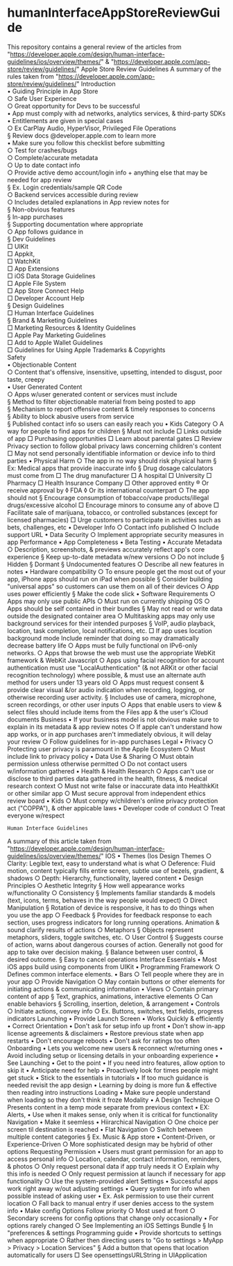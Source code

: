 # humanInterfaceAppStoreReviewGuide


This repository contains a general review of the articles from "https://developer.apple.com/design/human-interface-guidelines/ios/overview/themes/" &amp; "https://developer.apple.com/app-store/review/guidelines/"
Apple Store Review Guidelines
A summary of the rules taken from "https://developer.apple.com/app-store/review/guidelines/"
Introduction <br>
	• Guiding Principle in App Store <br>
		○ Safe User Experience <br>
		○ Great opportunity for Devs to be successful<br>
	• App must comply with ad networks, analytics services, & third-party SDKs<br>
	• Entitlements are given in special cases<br>
		○ Ex CarPlay Audio, HyperVisor, Privileged File Operations<br>
			§ Review docs @developer.apple.com to learn more<br>
	• Make sure you follow this checklist before submitting<br>
		○ Test for crashes/bugs<br>
		○ Complete/accurate metadata<br>
		○ Up to date contact info<br>
		○ Provide active demo account/login info + anything else that may be needed for app review<br>
			§ Ex. Login credentials/sample QR Code<br>
		○ Backend services accessible during review<br>
		○ Includes detailed explanations in App review notes for<br>
			§ Non-obvious features<br>
			§ In-app purchases<br>
			§ Supporting documentation where appropriate<br>
		○ App follows guidance in <br>
			§ Dev Guidelines<br>
				□ UIKit<br>
				□  Appkit,<br>
				□ WatchKit<br>
				□  App Extensions <br>
				□ iOS Data Storage Guidelines<br>
				□ Apple File System<br>
				□ App Store Connect Help<br>
				□ Developer Account Help<br>
			§ Design Guidelines<br>
				□ Human Interface Guidelines<br>
			§ Brand & Marketing Guidelines<br>
				□ Marketing Resources & Identity Guidelines<br>
				□ Apple Pay Marketing Guidelines<br>
				□ Add to Apple Wallet Guidelines<br>
				□ Guidelines for Using Apple Trademarks & Copyrights<br>
Safety<br>
	• Objectionable Content<br>
		○ Content that's offensive, insensitive, upsetting, intended to disgust, poor taste, creepy<br>
	• User Generated Content<br>
		○ Apps w/user generated content or services must include<br>
			§ Method to filter objectionable material from being posted to app<br>
			§ Mechanism to report offensive content & timely responses to concerns<br>
			§ Ability to block abusive users from service<br>
			§ Published contact info so users can easily reach you
	• Kids Category
		○ A way for people to find apps for children
			§ Must not include
				□ Links outside of app
				□ Purchasing opportunities
				□ Learn about parental gates
				□ Review Privacy section to follow global privacy laws concerning children's content
				□ May not send personally identifiable information or device info to third parties
	• Physical Harm
		○ The app in no way should risk physical harm
			§ Ex: Medical apps that provide inaccurate info
			§ Drug dosage calculators must come from
				□ The drug manufacturer
				□ A hospital
				□ University
				□ Pharmacy
				□ Health Insurance Company
				□ Other approved entity
					® Or receive approval by
						◊ FDA
						◊ Or its international counterpart
		○ The app should not
			§ Encourage consumption of tobacco/vape products/illegal drugs/excessive alcohol
				□ Encourage minors to consume any of above
				□ Facilitate sale of marijuana, tobacco, or controlled substances (except for licensed pharmacies)
				□ Urge customers to participate in activities such as bets, challenges, etc
	• Developer Info
		○ Contact info published
		○ Include support URL
	• Data Security
		○ Implement appropriate security measures in app 
Performance
	• App Completeness
	• Beta Testing
	• Accurate Metadata
		○ Description, screenshots, & previews accurately reflect app's core experience 
			§ Keep up-to-date metadata w/new versions
		○ Do not include
			§ Hidden
			§ Dormant
			§ Undocumented features
		○ Describe all new features in notes
	• Hardware compatibility
		○ To ensure people get the most out of your app, iPhone apps should run on iPad when possible
			§ Consider building "universal apps" so customers can use them on all of their devices
		○ App uses power efficiently
			§ Make the code slick
	• Software Requirements
		○ Apps may only use public APIs
		○ Must run on currently shipping OS
		○ Apps should be self contained in their bundles
			§ May not read or write data outside the designated container area
		○ Multitasking apps may only use background services for their intended purposes
			§ VoIP, audio playback, location, task completion, local notifications, etc. 
				□ If app uses location background mode Include reminder that doing so may dramatically decrease battery life
		○ Apps must be fully functional on IPv6-only networks. 
		○ Apps that browse the web must use the appropriate WebKit framework & WebKit Javascript
		○ Apps using facial recognition for account authentication must use "LocalAuthentication" (& not ARKit or other facial recognition technology) where possible, & must use an alternate auth method for users under 13 years old
		○ Apps must request consent & provide clear visual &/or audio indication when recording, logging, or otherwise recording user activity.
			§ Includes use of camera, microphone, screen recordings, or other user inputs
		○ Apps that enable users to view & select files should include items from the Files app & the user's iCloud documents
Business
	• If your business model is not obvious make sure to explain in its metadata & app review notes
		○ If apple can't understand how app works, or in app purchases aren't immediately obvious, it will delay your review
		○ Follow guidelines for in-app purchases
Legal
	• Privacy
		○ Protecting user privacy is paramount in the Apple Ecosystem
		○ Must include link to privacy policy 
	• Data Use & Sharing
		○ Must obtain permission unless otherwise permitted
		○ Do not contact users w/information gathered
	• Health & Health Research
		○ Apps can't use or disclose to third parties data gathered in the health, fitness, & medical research context
		○ Must not write false or inaccurate data into HealthkKit or other similar app
		○ Must secure approval from independent ethics review board
	• Kids
		○ Must compy w/children's online privacy protection act ("COPPA"), & other appicable laws
	• Developer code of conduct
		○ Treat everyone w/respect 
    
    
    Human Interface Guidelines
  
 A summary of this article taken from "https://developer.apple.com/design/human-interface-guidelines/ios/overview/themes/"
IOS
	• Themes (Ios Design Themes
		○ Clarity: Legible text, easy to understand what is what
		○ Deference: Fluid motion, content typically fills entire screen, subtle use of bezels, gradient, & shadows
		○ Depth: Hierarchy, functionality, layered content
	• Design Principles
		○ Aesthetic Integrity
			§ How well appearance works w/functionality
		○ Consistency
			§ Implements familiar standards & models (text, icons, terms, behaves in the way people would expect)
		○ Direct Manipulation
			§ Rotation of device is responsive, it has to do things when you use the app
		○ Feedback
			§ Provides for feedback response to each section, uses progress indicators for long running operations. Animation & sound clarify results of actions
		○ Metaphors
			§ Objects represent metaphors, sliders, toggle switches, etc. 
		○ User Control
			§ Suggests course of action, warns about dangerous courses of action. Generally not good for app to take over decision making. 
			§ Balance between user control, & desired outcome.
			§ Easy to cancel operations 
Interface Essentials
• Most iOS apps build using components from UIKit
	• Programming Framework
		○ Defines common interface elements. 
	• Bars
		○ Tell people where they are in your app
		○ Provide Navigation
		○ May contain buttons or other elements for initiating actions & communicating information
	• Views
		○ Contain primary content of app
			§ Text, graphics, animations, interactive elements
		○ Can enable behaviors
			§ Scrolling, insertion, deletion, & arrangement
	• Controls
		○ Initiate actions, convey info
		○ Ex. Buttons, switches, text fields, progress indicators
Launching
• Provide Launch Screen
	• Works Quickly & efficiently
	• Correct Orientation
• Don't ask for setup info up front
• Don't show in-app license agreements & disclaimers
• Restore previous state when app restarts
• Don't encourage reboots
• Don't ask for ratings too often
Onboarding
• Lets you welcome new users & reconnect w/returning ones
• Avoid including setup or licensing details in your onboarding experience
	• See Launching
• Get to the point
	• If you need intro features, allow option to skip it
• Anticipate need for help
	• Proactively look for times people might get stuck
• Stick to the essentials in tutorials
	• If too much guidance is needed revisit the app design
	• Learning by doing is more fun & effective then reading intro instructions
Loading
	• Make sure people understand when loading so they don't think it froze
Modality
	• A Design Technique
		○ Presents content in a temp mode separate from previous context
	• EX: Alerts, 
	• Use when it makes sense, only when it is critical for functionality
Navigation
	• Make it seemless
	• Hiirarchical Navigation
		○ One choice per screen til destination is reached
	• Flat Navigation
		○ Switch between multiple content categories
			§ Ex. Music & App store
	• Content-Driven, or Experience-Driven
		○ More sophisticated design may be hybrid of other options
Requesting Permission
	• Users must grant permission for an app to access personal info
		○ Location, calendar, contact information, reminders, & photos
		○ Only request personal data if app truly needs it
		○ Explain why this info is needed
		○ Only request permission at launch if necessary for app functionality
		○ Use the system-provided alert
Settings
	• Successful apps work right away w/out adjusting settings 
	• Query system for info when possible instead of asking user
	• Ex. Ask permission to use their current location
		○ Fall back to manual entry if user denies access to the system info
	• Make config Options Follow priority
		○ Most used at front
		○ Secondary screens for config options that change only occasionally 
	• For options rarely changed
		○ See Implementing an iOS Settings Bundle
			§ In "preferences & settings Programming guide
	• Provide shortcuts to settings when appropriate
		○ Rather then directing users to "Go to settings > MyApp > Privacy > Location Services"
			§ Add a button that opens that location automatically for users
				□ See opensettingsURLString in UIApplication



	


	



